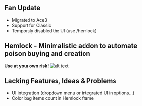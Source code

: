 Fan Update
---------------------------------------
* Migrated to Ace3 
* Support for Classic
* Temporaly disabled the UI (use /hemlock)


Hemlock - Minimalistic addon to automate poison buying and creation
---------------------------------------
**Use at your own risk!**
![alt text](https://i.imgur.com/iOqOjZZ.png)


Lacking Features, Ideas & Problems
----------------------------------
- UI integration  (dropdown menu or integrated UI in options...)
- Color bag items count in Hemlock frame
